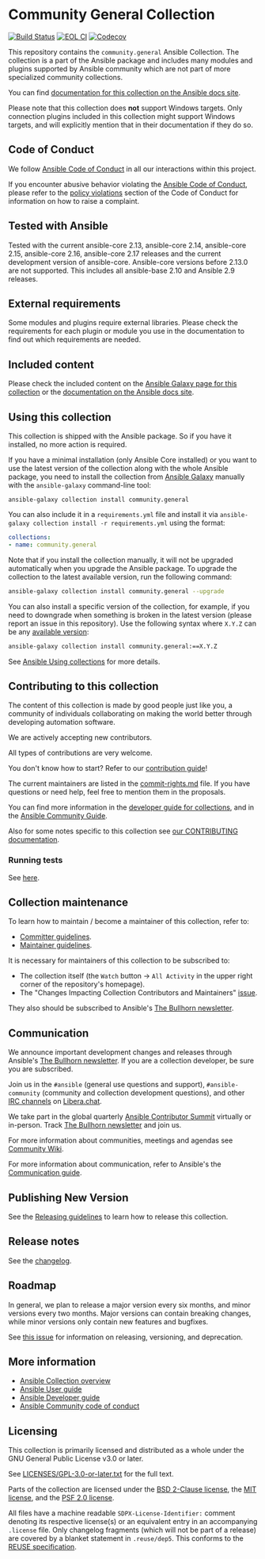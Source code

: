 <!--
Copyright (c) Ansible Project
GNU General Public License v3.0+ (see LICENSES/GPL-3.0-or-later.txt or https://www.gnu.org/licenses/gpl-3.0.txt)
SPDX-License-Identifier: GPL-3.0-or-later
-->

# Community General Collection

[![Build Status](https://dev.azure.com/ansible/community.general/_apis/build/status/CI?branchName=main)](https://dev.azure.com/ansible/community.general/_build?definitionId=31)
[![EOL CI](https://github.com/ansible-collections/community.general/workflows/EOL%20CI/badge.svg?event=push)](https://github.com/ansible-collections/community.general/actions)
[![Codecov](https://img.shields.io/codecov/c/github/ansible-collections/community.general)](https://codecov.io/gh/ansible-collections/community.general)

This repository contains the `community.general` Ansible Collection. The collection is a part of the Ansible package and includes many modules and plugins supported by Ansible community which are not part of more specialized community collections.

You can find [documentation for this collection on the Ansible docs site](https://docs.ansible.com/ansible/latest/collections/community/general/).

Please note that this collection does **not** support Windows targets. Only connection plugins included in this collection might support Windows targets, and will explicitly mention that in their documentation if they do so.

## Code of Conduct

We follow [Ansible Code of Conduct](https://docs.ansible.com/ansible/latest/community/code_of_conduct.html) in all our interactions within this project.

If you encounter abusive behavior violating the [Ansible Code of Conduct](https://docs.ansible.com/ansible/latest/community/code_of_conduct.html), please refer to the [policy violations](https://docs.ansible.com/ansible/latest/community/code_of_conduct.html#policy-violations) section of the Code of Conduct for information on how to raise a complaint.

## Tested with Ansible

Tested with the current ansible-core 2.13, ansible-core 2.14, ansible-core 2.15, ansible-core 2.16, ansible-core 2.17 releases and the current development version of ansible-core. Ansible-core versions before 2.13.0 are not supported. This includes all ansible-base 2.10 and Ansible 2.9 releases.

## External requirements

Some modules and plugins require external libraries. Please check the requirements for each plugin or module you use in the documentation to find out which requirements are needed.

## Included content

Please check the included content on the [Ansible Galaxy page for this collection](https://galaxy.ansible.com/ui/repo/published/community/general/) or the [documentation on the Ansible docs site](https://docs.ansible.com/ansible/latest/collections/community/general/).

## Using this collection

This collection is shipped with the Ansible package. So if you have it installed, no more action is required.

If you have a minimal installation (only Ansible Core installed) or you want to use the latest version of the collection along with the whole Ansible package, you need to install the collection from [Ansible Galaxy](https://galaxy.ansible.com/ui/repo/published/community/general/) manually with the `ansible-galaxy` command-line tool:

    ansible-galaxy collection install community.general

You can also include it in a `requirements.yml` file and install it via `ansible-galaxy collection install -r requirements.yml` using the format:

```yaml
collections:
- name: community.general
```

Note that if you install the collection manually, it will not be upgraded automatically when you upgrade the Ansible package. To upgrade the collection to the latest available version, run the following command:

```bash
ansible-galaxy collection install community.general --upgrade
```

You can also install a specific version of the collection, for example, if you need to downgrade when something is broken in the latest version (please report an issue in this repository). Use the following syntax where `X.Y.Z` can be any [available version](https://galaxy.ansible.com/ui/repo/published/community/general/):

```bash
ansible-galaxy collection install community.general:==X.Y.Z
```

See [Ansible Using collections](https://docs.ansible.com/ansible/latest/user_guide/collections_using.html) for more details.

## Contributing to this collection

The content of this collection is made by good people just like you, a community of individuals collaborating on making the world better through developing automation software.

We are actively accepting new contributors.

All types of contributions are very welcome.

You don't know how to start? Refer to our [contribution guide](https://github.com/ansible-collections/community.general/blob/main/CONTRIBUTING.md)!

The current maintainers are listed in the [commit-rights.md](https://github.com/ansible-collections/community.general/blob/main/commit-rights.md#people) file. If you have questions or need help, feel free to mention them in the proposals.

You can find more information in the [developer guide for collections](https://docs.ansible.com/ansible/devel/dev_guide/developing_collections.html#contributing-to-collections), and in the [Ansible Community Guide](https://docs.ansible.com/ansible/latest/community/index.html).

Also for some notes specific to this collection see [our CONTRIBUTING documentation](https://github.com/ansible-collections/community.general/blob/main/CONTRIBUTING.md).

### Running tests

See [here](https://docs.ansible.com/ansible/devel/dev_guide/developing_collections.html#testing-collections).

## Collection maintenance

To learn how to maintain / become a maintainer of this collection, refer to:

* [Committer guidelines](https://github.com/ansible-collections/community.general/blob/main/commit-rights.md).
* [Maintainer guidelines](https://github.com/ansible/community-docs/blob/main/maintaining.rst).

It is necessary for maintainers of this collection to be subscribed to:

* The collection itself (the `Watch` button → `All Activity` in the upper right corner of the repository's homepage).
* The "Changes Impacting Collection Contributors and Maintainers" [issue](https://github.com/ansible-collections/overview/issues/45).

They also should be subscribed to Ansible's [The Bullhorn newsletter](https://docs.ansible.com/ansible/devel/community/communication.html#the-bullhorn).

## Communication

We announce important development changes and releases through Ansible's [The Bullhorn newsletter](https://eepurl.com/gZmiEP). If you are a collection developer, be sure you are subscribed.

Join us in the `#ansible` (general use questions and support), `#ansible-community` (community and collection development questions), and other [IRC channels](https://docs.ansible.com/ansible/devel/community/communication.html#irc-channels) on [Libera.chat](https://libera.chat).

We take part in the global quarterly [Ansible Contributor Summit](https://github.com/ansible/community/wiki/Contributor-Summit) virtually or in-person. Track [The Bullhorn newsletter](https://eepurl.com/gZmiEP) and join us.

For more information about communities, meetings and agendas see [Community Wiki](https://github.com/ansible/community/wiki/Community).

For more information about communication, refer to Ansible's the [Communication guide](https://docs.ansible.com/ansible/devel/community/communication.html).

## Publishing New Version

See the [Releasing guidelines](https://github.com/ansible/community-docs/blob/main/releasing_collections.rst) to learn how to release this collection.

## Release notes

See the [changelog](https://github.com/ansible-collections/community.general/blob/main/CHANGELOG.md).

## Roadmap

In general, we plan to release a major version every six months, and minor versions every two months. Major versions can contain breaking changes, while minor versions only contain new features and bugfixes.

See [this issue](https://github.com/ansible-collections/community.general/issues/582) for information on releasing, versioning, and deprecation.

## More information

- [Ansible Collection overview](https://github.com/ansible-collections/overview)
- [Ansible User guide](https://docs.ansible.com/ansible/latest/user_guide/index.html)
- [Ansible Developer guide](https://docs.ansible.com/ansible/latest/dev_guide/index.html)
- [Ansible Community code of conduct](https://docs.ansible.com/ansible/latest/community/code_of_conduct.html)

## Licensing

This collection is primarily licensed and distributed as a whole under the GNU General Public License v3.0 or later.

See [LICENSES/GPL-3.0-or-later.txt](https://github.com/ansible-collections/community.general/blob/main/COPYING) for the full text.

Parts of the collection are licensed under the [BSD 2-Clause license](https://github.com/ansible-collections/community.general/blob/main/LICENSES/BSD-2-Clause.txt), the [MIT license](https://github.com/ansible-collections/community.general/blob/main/LICENSES/MIT.txt), and the [PSF 2.0 license](https://github.com/ansible-collections/community.general/blob/main/LICENSES/PSF-2.0.txt).

All files have a machine readable `SDPX-License-Identifier:` comment denoting its respective license(s) or an equivalent entry in an accompanying `.license` file. Only changelog fragments (which will not be part of a release) are covered by a blanket statement in `.reuse/dep5`. This conforms to the [REUSE specification](https://reuse.software/spec/).
